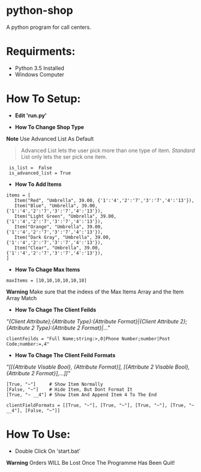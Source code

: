 # python-shop
A python program for call centers.

# Requirments:

 - Python 3.5 Installed
 - Windows Computer

# How To Setup:

 - **Edit 'run.py'**
 
 - **How To Change Shop Type**
 
 **Note** Use Advanced List As Default
 
 > Advanced List lets the user pick more than one type of item.
 > *Standard* List only lets the ser pick one item.
 ```
  is_list =  False
  is_advanced_list = True
 ```
 
 - **How To Add Items**
 ```
 items = [
    Item("Red", "Umbrella", 39.00, {'1':'4','2':'7','3':'7','4':'13'}),
    Item("Blue", "Umbrella", 39.00, {'1':'4','2':'7','3':'7','4':'13'}),
    Item("Light Green", "Umbrella", 39.00, {'1':'4','2':'7','3':'7','4':'13'}),
    Item("Orange", "Umbrella", 39.00, {'1':'4','2':'7','3':'7','4':'13'}),
    Item("Dark Gray", "Umbrella", 39.00, {'1':'4','2':'7','3':'7','4':'13'}),
    Item("Clear", "Umbrella", 39.00, {'1':'4','2':'7','3':'7','4':'13'}),
 ]
 ```
 
 - **How To Chage Max Items**
 ```
 maxItems = [10,10,10,10,10,10]
 ```
 **Warning** Make sure that the indexs of the Max Items Array and the Item Array Match
 
 - **How To Chage The Client Feilds**
 
 *"{Client Attribute};{Attribute Type}:{Attribute Format}|{Client Attribute 2};{Attribute 2 Type}:{Attribute 2 Format}|..."*
 ```
 clientFeilds = "Full Name;string:>,0|Phone Number;number|Post Code;number:=,4"
 ```
 
 - **How To Chage The Client Feild Formats**
 
 *"[[{Attribute Visable Bool}, {Attribute Format}], [{Attribute 2 Visable Bool}, {Attribute 2 Format}],...]]"*
 ```
 [True, "~"]     # Show Item Normally
 [False, "~"]    # Hide Item, But Dont Format It
 [True, "~ __4"] # Show Item And Append Item 4 To The End
 ```
 ```
 clientFieldFormats = [[True, "~"], [True, "~"], [True, "~"], [True, "~ __4"], [False, "~"]]
 ```
 
# How To Use:

 - Double Click On 'start.bat'

**Warning** Orders WILL Be Lost Once The Programme Has Been Quit!
